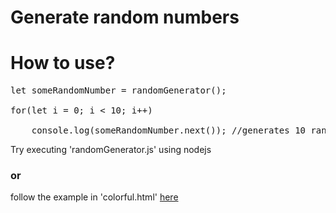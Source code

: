# Generate random numbers


# How to use?

<pre>
let someRandomNumber = randomGenerator();

for(let i = 0; i < 10; i++)

    console.log(someRandomNumber.next()); //generates 10 random numbers 
</pre>


Try executing 'randomGenerator.js' using nodejs 
 
### or

follow the example in 'colorful.html'  [here](https://rawgit.com/lalosh/randomGenerator.js/master/colorful.html) 
